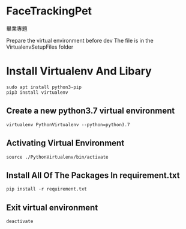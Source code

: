 ﻿# FaceTrackingPet
畢業專題

Prepare the virtual environment before dev
The file is in the VirtualenvSetupFiles folder

# Install Virtualenv And Libary
    sudo apt install python3-pip
    pip3 install virtualenv

## Create a new python3.7 virtual environment
    virtualenv PythonVirtualenv --python=python3.7

## Activating Virtual Environment
    source ./PythonVirtualenv/bin/activate

## Install All Of The Packages In requirement.txt
    pip install -r requirement.txt

## Exit virtual environment
    deactivate